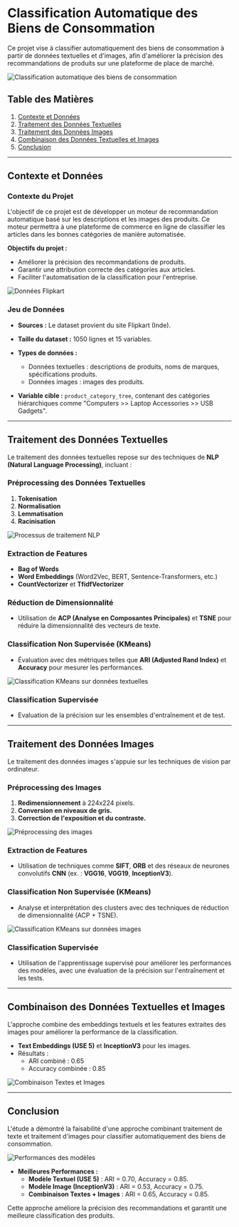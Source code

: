 # Classification Automatique des Biens de Consommation

Ce projet vise à classifier automatiquement des biens de consommation à partir de données textuelles et d'images, afin d'améliorer la précision des recommandations de produits sur une plateforme de place de marché.

![Classification automatique des biens de consommation](image_illustration_projet.png)

## Table des Matières

1. [Contexte et Données](#contexte-et-données)
2. [Traitement des Données Textuelles](#traitement-des-données-textuelles)
3. [Traitement des Données Images](#traitement-des-données-images)
4. [Combinaison des Données Textuelles et Images](#combinaison-des-données-textuelles-et-images)
5. [Conclusion](#conclusion)

---

## Contexte et Données

### Contexte du Projet
L'objectif de ce projet est de développer un moteur de recommandation automatique basé sur les descriptions et les images des produits. Ce moteur permettra à une plateforme de commerce en ligne de classifier les articles dans les bonnes catégories de manière automatisée.

**Objectifs du projet :**
- Améliorer la précision des recommandations de produits.
- Garantir une attribution correcte des catégories aux articles.
- Faciliter l'automatisation de la classification pour l'entreprise.

![Données Flipkart](image_contexte_données.png)

### Jeu de Données

- **Sources :** Le dataset provient du site Flipkart (Inde).
- **Taille du dataset :** 1050 lignes et 15 variables.
- **Types de données :**
  - Données textuelles : descriptions de produits, noms de marques, spécifications produits.
  - Données images : images des produits.

- **Variable cible :** `product_category_tree`, contenant des catégories hiérarchiques comme "Computers >> Laptop Accessories >> USB Gadgets".

---

## Traitement des Données Textuelles

Le traitement des données textuelles repose sur des techniques de **NLP (Natural Language Processing)**, incluant :

### Préprocessing des Données Textuelles
1. **Tokenisation**
2. **Normalisation**
3. **Lemmatisation**
4. **Racinisation**

![Processus de traitement NLP](image_processus_nlp.png)

### Extraction de Features
- **Bag of Words**
- **Word Embeddings** (Word2Vec, BERT, Sentence-Transformers, etc.)
- **CountVectorizer** et **TfidfVectorizer**

### Réduction de Dimensionnalité
- Utilisation de **ACP (Analyse en Composantes Principales)** et **TSNE** pour réduire la dimensionnalité des vecteurs de texte.

### Classification Non Supervisée (KMeans)
- Évaluation avec des métriques telles que **ARI (Adjusted Rand Index)** et **Accuracy** pour mesurer les performances.

![Classification KMeans sur données textuelles](image_classification_kmeans_text.png)

### Classification Supervisée
- Evaluation de la précision sur les ensembles d'entraînement et de test.

---

## Traitement des Données Images

Le traitement des données images s'appuie sur les techniques de vision par ordinateur.

### Préprocessing des Images
1. **Redimensionnement** à 224x224 pixels.
2. **Conversion en niveaux de gris.**
3. **Correction de l'exposition et du contraste.**

![Préprocessing des images](image_preprocess_images.png)

### Extraction de Features
- Utilisation de techniques comme **SIFT**, **ORB** et des réseaux de neurones convolutifs **CNN** (ex. : **VGG16**, **VGG19**, **InceptionV3**).

### Classification Non Supervisée (KMeans)
- Analyse et interprétation des clusters avec des techniques de réduction de dimensionnalité (ACP + TSNE).

![Classification KMeans sur données images](image_classification_kmeans_images.png)

### Classification Supervisée
- Utilisation de l'apprentissage supervisé pour améliorer les performances des modèles, avec une évaluation de la précision sur l'entraînement et les tests.

---

## Combinaison des Données Textuelles et Images

L'approche combine des embeddings textuels et les features extraites des images pour améliorer la performance de la classification.

- **Text Embeddings (USE 5)** et **InceptionV3** pour les images.
- Résultats :
  - ARI combiné : 0.65
  - Accuracy combinée : 0.85

![Combinaison Textes et Images](image_combinaison_text_image.png)

---

## Conclusion

L'étude a démontré la faisabilité d'une approche combinant traitement de texte et traitement d'images pour classifier automatiquement des biens de consommation.

![Performances des modèles](image_performance_modeles.png)

- **Meilleures Performances :**
  - **Modèle Textuel (USE 5)** : ARI = 0.70, Accuracy = 0.85.
  - **Modèle Image (InceptionV3)** : ARI = 0.53, Accuracy = 0.75.
  - **Combinaison Textes + Images** : ARI = 0.65, Accuracy = 0.85.

Cette approche améliore la précision des recommandations et garantit une meilleure classification des produits.
